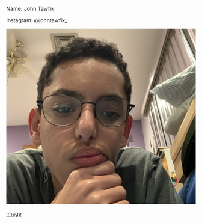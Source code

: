 Name: John Tawfik

Instagram: @johntawfik_

<img src = "https://raw.githubusercontent.com/John-Tawfik/Final-Website/master/_posts/Correct%20Github%20image(png).png">

[image](https://raw.githubusercontent.com/John-Tawfik/Final-Website/master/_posts/Correct%20Github%20image(png).png)
